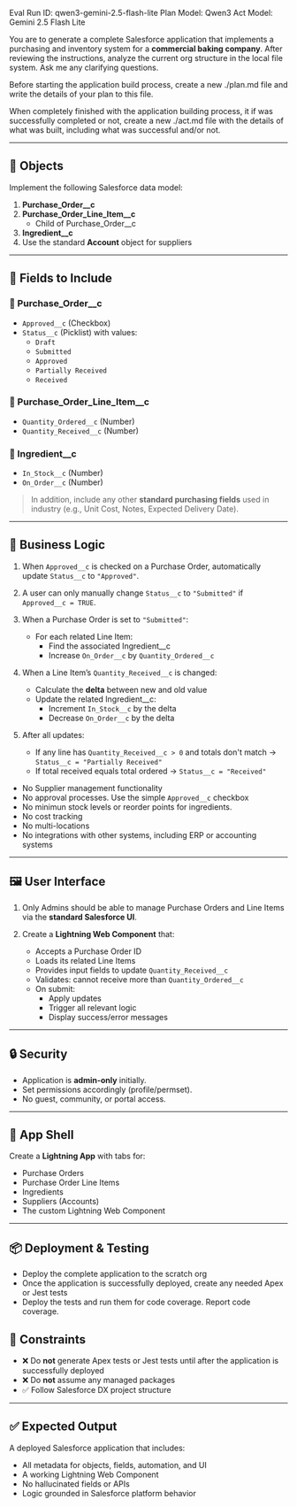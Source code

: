 Eval Run ID: qwen3-gemini-2.5-flash-lite
Plan Model: Qwen3
Act Model: Gemini 2.5 Flash Lite

You are to generate a complete Salesforce application that implements a purchasing and inventory system for a **commercial baking company**. After reviewing the instructions, analyze the current org structure in the local file system. Ask me any clarifying questions.

Before starting the application build process, create a new ./plan.md file and write the details of your plan to this file.

When completely finished with the application building process, it if was successfully completed or not, create a new ./act.md file with the details of what was built, including what was successful and/or not.

---

## 🧱 Objects

Implement the following Salesforce data model:

1. **Purchase_Order__c**  
2. **Purchase_Order_Line_Item__c**  
   - Child of Purchase_Order__c  
3. **Ingredient__c**
4. Use the standard **Account** object for suppliers

---

## 🧩 Fields to Include

### 🔹 Purchase_Order__c
- `Approved__c` (Checkbox)
- `Status__c` (Picklist) with values:
  - `Draft`
  - `Submitted`
  - `Approved`
  - `Partially Received`
  - `Received`

### 🔹 Purchase_Order_Line_Item__c
- `Quantity_Ordered__c` (Number)
- `Quantity_Received__c` (Number)

### 🔹 Ingredient__c
- `In_Stock__c` (Number)
- `On_Order__c` (Number)

> In addition, include any other **standard purchasing fields** used in industry (e.g., Unit Cost, Notes, Expected Delivery Date).

---

## 🔁 Business Logic

1. When `Approved__c` is checked on a Purchase Order, automatically update `Status__c` to `"Approved"`.

2. A user can only manually change `Status__c` to `"Submitted"` if `Approved__c = TRUE`.

3. When a Purchase Order is set to `"Submitted"`:
   - For each related Line Item:
     - Find the associated Ingredient__c
     - Increase `On_Order__c` by `Quantity_Ordered__c`

4. When a Line Item’s `Quantity_Received__c` is changed:
   - Calculate the **delta** between new and old value
   - Update the related Ingredient__c:
     - Increment `In_Stock__c` by the delta
     - Decrease `On_Order__c` by the delta

5. After all updates:
   - If any line has `Quantity_Received__c > 0` and totals don't match → `Status__c = "Partially Received"`
   - If total received equals total ordered → `Status__c = "Received"`


- No Supplier management functionality
- No approval processes. Use the simple `Approved__c` checkbox
- No minimun stock levels or reorder points for ingredients.
- No cost tracking
- No multi-locations
- No integrations with other systems, including ERP or accounting systems

---

## 🖼️ User Interface

1. Only Admins should be able to manage Purchase Orders and Line Items via the **standard Salesforce UI**. 

2. Create a **Lightning Web Component** that:
   - Accepts a Purchase Order ID
   - Loads its related Line Items
   - Provides input fields to update `Quantity_Received__c`
   - Validates: cannot receive more than `Quantity_Ordered__c`
   - On submit:
     - Apply updates
     - Trigger all relevant logic
     - Display success/error messages

---

## 🔒 Security

- Application is **admin-only** initially.
- Set permissions accordingly (profile/permset).
- No guest, community, or portal access.

---

## 🧭 App Shell

Create a **Lightning App** with tabs for:

- Purchase Orders  
- Purchase Order Line Items  
- Ingredients  
- Suppliers (Accounts)  
- The custom Lightning Web Component  

---

## 📦 Deployment & Testing

- Deploy the complete application to the scratch org
- Once the application is successfully deployed, create any needed Apex or Jest tests
- Deploy the tests and run them for code coverage. Report code coverage. 

## 🛑 Constraints

- ❌ Do **not** generate Apex tests or Jest tests until after the application is successfully deployed
- ❌ Do **not** assume any managed packages
- ✅ Follow Salesforce DX project structure

---

## ✅ Expected Output

A deployed Salesforce application that includes:

- All metadata for objects, fields, automation, and UI
- A working Lightning Web Component
- No hallucinated fields or APIs
- Logic grounded in Salesforce platform behavior